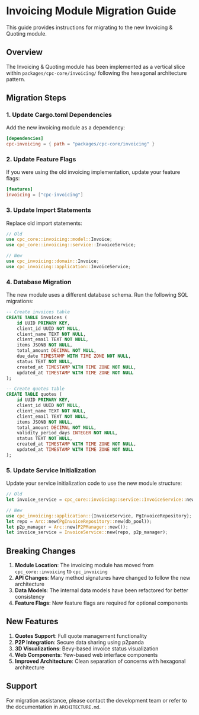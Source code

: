 # Invoicing Module Migration Guide

This guide provides instructions for migrating to the new Invoicing & Quoting module.

## Overview

The Invoicing & Quoting module has been implemented as a vertical slice within `packages/cpc-core/invoicing/` following the hexagonal architecture pattern.

## Migration Steps

### 1. Update Cargo.toml Dependencies

Add the new invoicing module as a dependency:

```toml
[dependencies]
cpc-invoicing = { path = "packages/cpc-core/invoicing" }
```

### 2. Update Feature Flags

If you were using the old invoicing implementation, update your feature flags:

```toml
[features]
invoicing = ["cpc-invoicing"]
```

### 3. Update Import Statements

Replace old import statements:

```rust
// Old
use cpc_core::invoicing::model::Invoice;
use cpc_core::invoicing::service::InvoiceService;

// New
use cpc_invoicing::domain::Invoice;
use cpc_invoicing::application::InvoiceService;
```

### 4. Database Migration

The new module uses a different database schema. Run the following SQL migrations:

```sql
-- Create invoices table
CREATE TABLE invoices (
    id UUID PRIMARY KEY,
    client_id UUID NOT NULL,
    client_name TEXT NOT NULL,
    client_email TEXT NOT NULL,
    items JSONB NOT NULL,
    total_amount DECIMAL NOT NULL,
    due_date TIMESTAMP WITH TIME ZONE NOT NULL,
    status TEXT NOT NULL,
    created_at TIMESTAMP WITH TIME ZONE NOT NULL,
    updated_at TIMESTAMP WITH TIME ZONE NOT NULL
);

-- Create quotes table
CREATE TABLE quotes (
    id UUID PRIMARY KEY,
    client_id UUID NOT NULL,
    client_name TEXT NOT NULL,
    client_email TEXT NOT NULL,
    items JSONB NOT NULL,
    total_amount DECIMAL NOT NULL,
    validity_period_days INTEGER NOT NULL,
    status TEXT NOT NULL,
    created_at TIMESTAMP WITH TIME ZONE NOT NULL,
    updated_at TIMESTAMP WITH TIME ZONE NOT NULL
);
```

### 5. Update Service Initialization

Update your service initialization code to use the new module structure:

```rust
// Old
let invoice_service = cpc_core::invoicing::service::InvoiceService::new();

// New
use cpc_invoicing::application::{InvoiceService, PgInvoiceRepository};
let repo = Arc::new(PgInvoiceRepository::new(db_pool));
let p2p_manager = Arc::new(P2PManager::new());
let invoice_service = InvoiceService::new(repo, p2p_manager);
```

## Breaking Changes

1. **Module Location**: The invoicing module has moved from `cpc_core::invoicing` to `cpc_invoicing`
2. **API Changes**: Many method signatures have changed to follow the new architecture
3. **Data Models**: The internal data models have been refactored for better consistency
4. **Feature Flags**: New feature flags are required for optional components

## New Features

1. **Quotes Support**: Full quote management functionality
2. **P2P Integration**: Secure data sharing using p2panda
3. **3D Visualizations**: Bevy-based invoice status visualization
4. **Web Components**: Yew-based web interface components
5. **Improved Architecture**: Clean separation of concerns with hexagonal architecture

## Support

For migration assistance, please contact the development team or refer to the documentation in `ARCHITECTURE.md`.